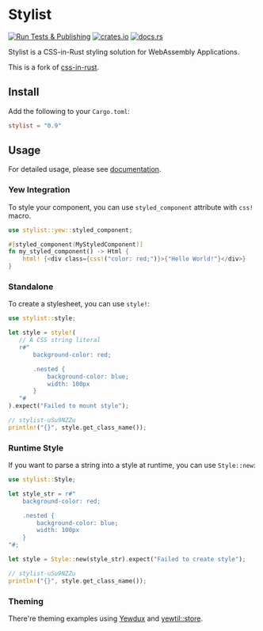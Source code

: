 # Stylist

[![Run Tests & Publishing](https://github.com/futursolo/stylist-rs/actions/workflows/everything.yml/badge.svg)](https://github.com/futursolo/stylist-rs/actions/workflows/everything.yml)
[![crates.io](https://img.shields.io/crates/v/stylist)](https://crates.io/crates/stylist)
[![docs.rs](https://docs.rs/stylist/badge.svg)](https://docs.rs/stylist/)

Stylist is a CSS-in-Rust styling solution for WebAssembly Applications.

This is a fork of [css-in-rust](https://github.com/lukidoescode/css-in-rust).

## Install

Add the following to your `Cargo.toml`:

```toml
stylist = "0.9"
```

## Usage

For detailed usage, please see
[documentation](https://docs.rs/stylist/).

### Yew Integration

To style your component, you can use `styled_component` attribute with `css!`
macro.

```rust
use stylist::yew::styled_component;

#[styled_component(MyStyledComponent)]
fn my_styled_component() -> Html {
    html! {<div class={css!("color: red;")}>{"Hello World!"}</div>}
}
```

### Standalone

To create a stylesheet, you can use `style!`:

```rust
use stylist::style;

let style = style!(
   // A CSS string literal
   r#"
       background-color: red;

       .nested {
           background-color: blue;
           width: 100px
       }
   "#
).expect("Failed to mount style");

// stylist-uSu9NZZu
println!("{}", style.get_class_name());
```

### Runtime Style

If you want to parse a string into a style at runtime, you can use `Style::new`:

```rust
use stylist::Style;

let style_str = r#"
    background-color: red;

    .nested {
        background-color: blue;
        width: 100px
    }
"#;

let style = Style::new(style_str).expect("Failed to create style");

// stylist-uSu9NZZu
println!("{}", style.get_class_name());
```

### Theming

There're theming examples using
[Yewdux](https://github.com/futursolo/stylist-rs/tree/master/examples/yew-theme-yewdux)
and [yewtil::store](https://github.com/futursolo/stylist-rs/tree/master/examples/yew-theme-agent).
